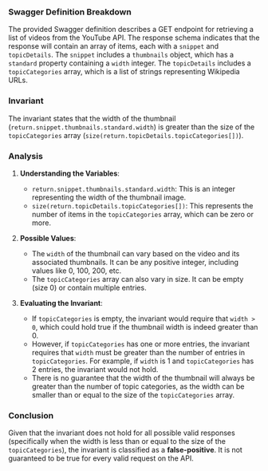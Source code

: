 ### Swagger Definition Breakdown
The provided Swagger definition describes a GET endpoint for retrieving a list of videos from the YouTube API. The response schema indicates that the response will contain an array of items, each with a `snippet` and `topicDetails`. The `snippet` includes a `thumbnails` object, which has a `standard` property containing a `width` integer. The `topicDetails` includes a `topicCategories` array, which is a list of strings representing Wikipedia URLs.

### Invariant
The invariant states that the width of the thumbnail (`return.snippet.thumbnails.standard.width`) is greater than the size of the `topicCategories` array (`size(return.topicDetails.topicCategories[])`). 

### Analysis
1. **Understanding the Variables**:
   - `return.snippet.thumbnails.standard.width`: This is an integer representing the width of the thumbnail image.
   - `size(return.topicDetails.topicCategories[])`: This represents the number of items in the `topicCategories` array, which can be zero or more.

2. **Possible Values**:
   - The `width` of the thumbnail can vary based on the video and its associated thumbnails. It can be any positive integer, including values like 0, 100, 200, etc.
   - The `topicCategories` array can also vary in size. It can be empty (size 0) or contain multiple entries.

3. **Evaluating the Invariant**:
   - If `topicCategories` is empty, the invariant would require that `width > 0`, which could hold true if the thumbnail width is indeed greater than 0.
   - However, if `topicCategories` has one or more entries, the invariant requires that `width` must be greater than the number of entries in `topicCategories`. For example, if `width` is 1 and `topicCategories` has 2 entries, the invariant would not hold.
   - There is no guarantee that the width of the thumbnail will always be greater than the number of topic categories, as the width can be smaller than or equal to the size of the `topicCategories` array.

### Conclusion
Given that the invariant does not hold for all possible valid responses (specifically when the width is less than or equal to the size of the `topicCategories`), the invariant is classified as a **false-positive**. It is not guaranteed to be true for every valid request on the API.

